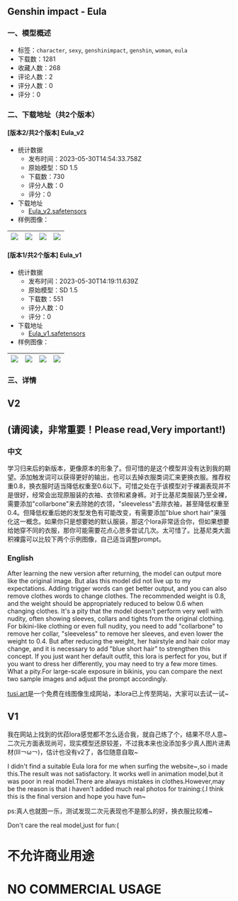 ## Genshin impact - Eula
### 一、模型概述

- 标签：`character`, `sexy`, `genshinimpact`, `genshin`, `woman`, `eula`
- 下载数：1281
- 收藏人数：268
- 评论人数：2
- 评分人数：0
- 评分：0

### 二、下载地址（共2个版本）

#### [版本2/共2个版本] Eula_v2

- 统计数据
  - 发布时间：2023-05-30T14:54:33.758Z
  - 原始模型：SD 1.5
  - 下载数：730
  - 评分人数：0
  - 评分：0
- 下载地址
  - [Eula_v2.safetensors](https://civitai.com/api/download/models/85553)
- 样例图像：

| <img src="https://image.civitai.com/xG1nkqKTMzGDvpLrqFT7WA/2e529b7d-f917-4b0e-9c13-4679edd9bd40/width=450/969223.jpeg" /> | <img src="https://image.civitai.com/xG1nkqKTMzGDvpLrqFT7WA/b3c9ddde-9525-4d96-9b99-69b5b16f8226/width=450/969129.jpeg" /> | <img src="https://image.civitai.com/xG1nkqKTMzGDvpLrqFT7WA/fc5ab921-9fd5-4b01-bdac-58612f978acd/width=450/969194.jpeg" /> | <img src="https://image.civitai.com/xG1nkqKTMzGDvpLrqFT7WA/4060733c-0f40-41cd-acf3-ec8bdd8771f6/width=450/969151.jpeg" /> |
| ---- | ---- | ---- | ---- |

#### [版本1/共2个版本] Eula_v1

- 统计数据
  - 发布时间：2023-05-30T14:19:11.639Z
  - 原始模型：SD 1.5
  - 下载数：551
  - 评分人数：0
  - 评分：0
- 下载地址
  - [Eula_v1.safetensors](https://civitai.com/api/download/models/70499)
- 样例图像：

| <img src="https://image.civitai.com/xG1nkqKTMzGDvpLrqFT7WA/d2b2dc8d-d3f3-437c-8014-e2c5456c3f92/width=450/787284.jpeg" /> | <img src="https://image.civitai.com/xG1nkqKTMzGDvpLrqFT7WA/915ff553-9b55-49de-af0f-c9f0abc4b32f/width=450/787336.jpeg" /> | <img src="https://image.civitai.com/xG1nkqKTMzGDvpLrqFT7WA/597a54fb-fc3f-4399-af5e-93f65de8e0db/width=450/787390.jpeg" /> | <img src="https://image.civitai.com/xG1nkqKTMzGDvpLrqFT7WA/49374863-4065-4aee-8965-f243033c599c/width=450/787422.jpeg" /> |
| ---- | ---- | ---- | ---- |


### 三、详情
<h2 id="heading-3382">V2</h2><h2 id="heading-3383">(请阅读，非常重要！Please read,Very important!)</h2><h3 id="heading-3384">中文</h3><p>学习归来后的新版本，更像原本的形象了。但可惜的是这个模型并没有达到我的期望。添加触发词可以获得更好的输出，也可以去掉衣服类词汇来更换衣服。推荐权重0.8，换衣服时适当降低权重至0.6以下。可惜之处在于该模型对于裸漏表现并不是很好，经常会出现原服装的衣袖、衣领和紧身裤。对于比基尼类服装乃至全裸，需要添加"collarbone"来去除她的衣领，"sleeveless"去除衣袖，甚至降低权重至0.4。但降低权重后她的发型发色有可能改变，有需要添加"blue short hair"来强化这一概念。如果你只是想要她的默认服装，那这个lora非常适合你，但如果想要给她穿不同的衣服，那你可能需要花点心思多尝试几次。太可惜了。比基尼类大面积裸露可以比较下两个示例图像，自己适当调整prompt。</p><h3 id="heading-3385">English</h3><p>After learning the new version after returning, the model can output more like the original image. But alas this model did not live up to my expectations. Adding trigger words can get better output, and you can also remove clothes words to change clothes. The recommended weight is 0.8, and the weight should be appropriately reduced to below 0.6 when changing clothes. It's a pity that the model doesn't perform very well with nudity, often showing sleeves, collars and tights from the original clothing. For bikini-like clothing or even full nudity, you need to add "collarbone" to remove her collar, "sleeveless" to remove her sleeves, and even lower the weight to 0.4. But after reducing the weight, her hairstyle and hair color may change, and it is necessary to add "blue short hair" to strengthen this concept. If you just want her default outfit, this lora is perfect for you, but if you want to dress her differently, you may need to try a few more times. What a pity.For large-scale exposure in bikinis, you can compare the next two sample images and adjust the prompt accordingly.</p><p><a target="_blank" rel="ugc" href="http://tusi.art">tusi.art</a>是一个免费在线图像生成网站，本lora已上传至网站，大家可以去试一试~</p><h2 id="heading-3386">V1</h2><p>我在网站上找到的优菈lora感觉都不怎么适合我，就自己练了个，结果不尽人意~二次元方面表现尚可，现实模型还原较差，不过我本来也没添加多少真人图片进素材(lll￢ω￢)，估计也没有v2了，各位随意自取~</p><p>I didn't find a suitable Eula lora for me when surfing the website~,so i made this.The result was not satisfactory. It works well in animation model,but it was poor in real model.There are always mistakes in clothes.However,may be the reason is that i haven't added much real photos for training:(.I think this is the final version and hope you have fun~</p><p>ps:真人也就图一乐，测试发现二次元表现也不是那么的好，换衣服比较难~</p><p>Don't care the real model,just for fun:(</p><h1 id="heading-3387">不允许商业用途</h1><h1 id="heading-3388">NO COMMERCIAL USAGE</h1>